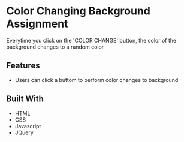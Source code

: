 # Color Changing Background Assignment 

Everytime you click on the 'COLOR CHANGE' button, the color of the background changes to a random color


## Features ##
* Users can click a buttom to perform color changes to background


## Built With ##
* HTML
* CSS
* Javascript
* JQuery
